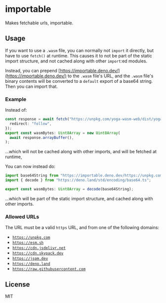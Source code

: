 # importable

Makes fetchable urls, importable.

## Usage

If you want to use a `.wasm` file, you can normally not `import` it directly,
but have to use `fetch()` at runtime. This causes it to not be part of the
static import structure, and not cached along with other `import`:ed modules.

Instead, you can prepend
[https://importable.deno.dev/](https://importable.deno.dev/) to the `.wasm`
file's URL, and the `.wasm` file's binary contents will be converted to a
`default` export of a base64 string. Then you can import that.

### Example

Instead of:

```ts
const response = await fetch("https://unpkg.com/yoga-wasm-web/dist/yoga.wasm", {
  redirect: "follow",
});
export const wasmBytes: Uint8Array = new Uint8Array(
  await response.arrayBuffer(),
);
```

...which will not be cached along with other imports, and will be fetched at
runtime,

You can now instead do:

```ts
import base64String from "https://importable.deno.dev/https://unpkg.com/yoga-wasm-web/dist/yoga.wasm";
import { decode } from "https://deno.land/std/encoding/base64.ts";

export const wasmBytes: Uint8Array = decode(base64String);
```

...which will be part of the static import structure, and cached along with
other imports.

### Allowed URLs

The URL must be a valid `https` URL, and from one of the following domains:

- [`https://unpkg.com`](https://unpkg.com)
- [`https://esm.sh`](https://esm.sh)
- [`https://cdn.jsdelivr.net`](https://cdn.jsdelivr.net)
- [`https://cdn.skypack.dev`](https://cdn.skypack.dev)
- [`https://jspm.dev`](https://jspm.dev)
- [`https://deno.land`](https://deno.land)
- [`https://raw.githubusercontent.com`](https://raw.githubusercontent.com)

## License

MIT
